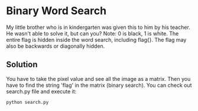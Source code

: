 # Binary Word Search

My little brother who is in kindergarten was given this to him by his teacher. He wasn't able to solve it, but can you?
Note: 0 is black, 1 is white. The entire flag is hidden inside the word search, including flag{}. The flag may also be backwards or diagonally hidden.

## Solution

You have to take the pixel value and see all the image as a matrix.
Then you have to find the string 'flag' in the matrix (binary search).
You can check out search.py file and execute it:

```
python search.py
```